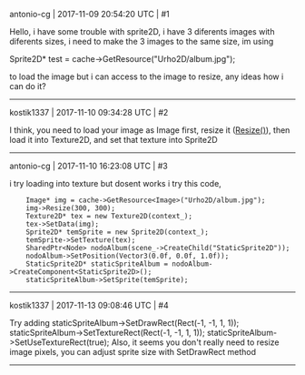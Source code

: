 antonio-cg | 2017-11-09 20:54:20 UTC | #1

Hello, i have some trouble with sprite2D, i have 3 diferents images with diferents sizes, i need to make the 3 images to the same size, im using 	

Sprite2D* test = cache->GetResource<Sprite2D>("Urho2D/album.jpg");

to load the image but i can access to the image to resize, any ideas how i can do it?

-------------------------

kostik1337 | 2017-11-10 09:34:28 UTC | #2

I think, you need to load your image as Image first, resize it ([Resize()](https://urho3d.github.io/documentation/1.7/class_urho3_d_1_1_image.html#a5be924efa3bb0f85f2d812d0149aedda)), then load it into Texture2D, and set that texture into Sprite2D

-------------------------

antonio-cg | 2017-11-10 16:23:08 UTC | #3

i try loading into texture but dosent works i try this code,

        Image* img = cache->GetResource<Image>("Urho2D/album.jpg");
    	img->Resize(300, 300);
    	Texture2D* tex = new Texture2D(context_);
    	tex->SetData(img);
    	Sprite2D* temSprite = new Sprite2D(context_);
    	temSprite->SetTexture(tex);
    	SharedPtr<Node> nodoAlbum(scene_->CreateChild("StaticSprite2D"));
    	nodoAlbum->SetPosition(Vector3(0.0f, 0.0f, 1.0f));
    	StaticSprite2D* staticSpriteAlbum = nodoAlbum->CreateComponent<StaticSprite2D>();
    	staticSpriteAlbum->SetSprite(temSprite);

-------------------------

kostik1337 | 2017-11-13 09:08:46 UTC | #4

Try adding
staticSpriteAlbum->SetDrawRect(Rect(-1, -1, 1, 1));
staticSpriteAlbum->SetTextureRect(Rect(-1, -1, 1, 1));
staticSpriteAlbum->SetUseTextureRect(true);
Also, it seems you don't really need to resize image pixels, you can adjust sprite size with SetDrawRect method

-------------------------

